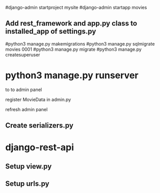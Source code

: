#django-admin startproject mysite
#django-admin startapp movies

## Add rest_framework and app.py class to installed_app of settings.py

#python3 manage.py makemigrations
#python3 manage.py sqlmigrate movies 0001
#python3 manage.py migrate
#python3 manage.py createsuperuser

# python3 manage.py runserver

to to admin panel

register MovieData in admin.py

refresh admin panel

## Create serializers.py

# django-rest-api

## Setup view.py

## Setup urls.py
